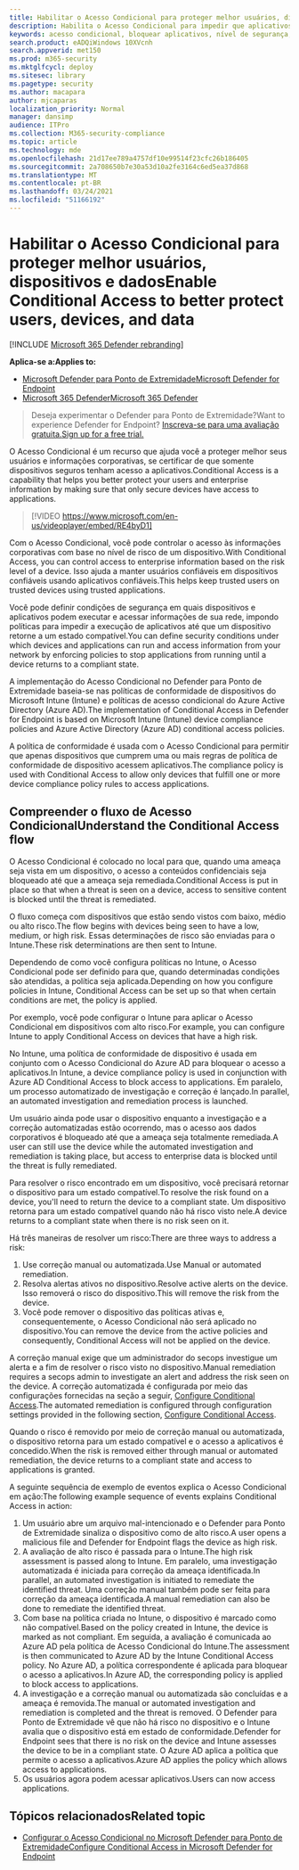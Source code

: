 ```yaml
---
title: Habilitar o Acesso Condicional para proteger melhor usuários, dispositivos e dados
description: Habilita o Acesso Condicional para impedir que aplicativos sejam executados se um dispositivo for considerado em risco e um aplicativo for determinado como não compatível.
keywords: acesso condicional, bloquear aplicativos, nível de segurança, intune,
search.product: eADQiWindows 10XVcnh
search.appverid: met150
ms.prod: m365-security
ms.mktglfcycl: deploy
ms.sitesec: library
ms.pagetype: security
ms.author: macapara
author: mjcaparas
localization_priority: Normal
manager: dansimp
audience: ITPro
ms.collection: M365-security-compliance
ms.topic: article
ms.technology: mde
ms.openlocfilehash: 21d17ee789a4757df10e99514f23cfc26b186405
ms.sourcegitcommit: 2a708650b7e30a53d10a2fe3164c6ed5ea37d868
ms.translationtype: MT
ms.contentlocale: pt-BR
ms.lasthandoff: 03/24/2021
ms.locfileid: "51166192"
---
```

# <a name="enable-conditional-access-to-better-protect-users-devices-and-data"></a><span data-ttu-id="3ef5e-104">Habilitar o Acesso Condicional para proteger melhor usuários, dispositivos e dados</span><span class="sxs-lookup"><span data-stu-id="3ef5e-104">Enable Conditional Access to better protect users, devices, and data</span></span> 

[!INCLUDE [Microsoft 365 Defender rebranding](../../includes/microsoft-defender.md)]

<span data-ttu-id="3ef5e-105">**Aplica-se a:**</span><span class="sxs-lookup"><span data-stu-id="3ef5e-105">**Applies to:**</span></span>
- [<span data-ttu-id="3ef5e-106">Microsoft Defender para Ponto de Extremidade</span><span class="sxs-lookup"><span data-stu-id="3ef5e-106">Microsoft Defender for Endpoint</span></span>](https://go.microsoft.com/fwlink/p/?linkid=2154037)
- [<span data-ttu-id="3ef5e-107">Microsoft 365 Defender</span><span class="sxs-lookup"><span data-stu-id="3ef5e-107">Microsoft 365 Defender</span></span>](https://go.microsoft.com/fwlink/?linkid=2118804)

><span data-ttu-id="3ef5e-108">Deseja experimentar o Defender para Ponto de Extremidade?</span><span class="sxs-lookup"><span data-stu-id="3ef5e-108">Want to experience Defender for Endpoint?</span></span> [<span data-ttu-id="3ef5e-109">Inscreva-se para uma avaliação gratuita.</span><span class="sxs-lookup"><span data-stu-id="3ef5e-109">Sign up for a free trial.</span></span>](https://www.microsoft.com/microsoft-365/windows/microsoft-defender-atp?ocid=docs-wdatp-conditionalaccess-abovefoldlink)

<span data-ttu-id="3ef5e-110">O Acesso Condicional é um recurso que ajuda você a proteger melhor seus usuários e informações corporativas, se certificar de que somente dispositivos seguros tenham acesso a aplicativos.</span><span class="sxs-lookup"><span data-stu-id="3ef5e-110">Conditional Access is a capability that helps you better protect your users and enterprise information by making sure that only secure devices have access to applications.</span></span>

> [!VIDEO https://www.microsoft.com/en-us/videoplayer/embed/RE4byD1]

<span data-ttu-id="3ef5e-111">Com o Acesso Condicional, você pode controlar o acesso às informações corporativas com base no nível de risco de um dispositivo.</span><span class="sxs-lookup"><span data-stu-id="3ef5e-111">With Conditional Access, you can control access to enterprise information based on the risk level of a device.</span></span> <span data-ttu-id="3ef5e-112">Isso ajuda a manter usuários confiáveis em dispositivos confiáveis usando aplicativos confiáveis.</span><span class="sxs-lookup"><span data-stu-id="3ef5e-112">This helps keep trusted users on trusted devices using trusted applications.</span></span>

<span data-ttu-id="3ef5e-113">Você pode definir condições de segurança em quais dispositivos e aplicativos podem executar e acessar informações de sua rede, impondo políticas para impedir a execução de aplicativos até que um dispositivo retorne a um estado compatível.</span><span class="sxs-lookup"><span data-stu-id="3ef5e-113">You can define security conditions under which devices and applications can run and access information from your network by enforcing policies to stop applications from running until a device returns to a compliant state.</span></span> 

<span data-ttu-id="3ef5e-114">A implementação do Acesso Condicional no Defender para Ponto de Extremidade baseia-se nas políticas de conformidade de dispositivos do Microsoft Intune (Intune) e políticas de acesso condicional do Azure Active Directory (Azure AD).</span><span class="sxs-lookup"><span data-stu-id="3ef5e-114">The implementation of Conditional Access in Defender for Endpoint is based on Microsoft Intune (Intune) device compliance policies and Azure Active Directory (Azure AD) conditional access policies.</span></span> 

<span data-ttu-id="3ef5e-115">A política de conformidade é usada com o Acesso Condicional para permitir que apenas dispositivos que cumprem uma ou mais regras de política de conformidade de dispositivo acessem aplicativos.</span><span class="sxs-lookup"><span data-stu-id="3ef5e-115">The compliance policy is used with Conditional Access to allow only devices that fulfill one or more device compliance policy rules to access applications.</span></span> 

## <a name="understand-the-conditional-access-flow"></a><span data-ttu-id="3ef5e-116">Compreender o fluxo de Acesso Condicional</span><span class="sxs-lookup"><span data-stu-id="3ef5e-116">Understand the Conditional Access flow</span></span>
<span data-ttu-id="3ef5e-117">O Acesso Condicional é colocado no local para que, quando uma ameaça seja vista em um dispositivo, o acesso a conteúdos confidenciais seja bloqueado até que a ameaça seja remediada.</span><span class="sxs-lookup"><span data-stu-id="3ef5e-117">Conditional Access is put in place so that when a threat is seen on a device, access to sensitive content is blocked until the threat is remediated.</span></span> 

<span data-ttu-id="3ef5e-118">O fluxo começa com dispositivos que estão sendo vistos com baixo, médio ou alto risco.</span><span class="sxs-lookup"><span data-stu-id="3ef5e-118">The flow begins with devices being seen to have a low, medium, or high risk.</span></span> <span data-ttu-id="3ef5e-119">Essas determinações de risco são enviadas para o Intune.</span><span class="sxs-lookup"><span data-stu-id="3ef5e-119">These risk determinations are then sent to Intune.</span></span> 

<span data-ttu-id="3ef5e-120">Dependendo de como você configura políticas no Intune, o Acesso Condicional pode ser definido para que, quando determinadas condições são atendidas, a política seja aplicada.</span><span class="sxs-lookup"><span data-stu-id="3ef5e-120">Depending on how you configure policies in Intune, Conditional Access can be set up so that when certain conditions are met, the policy is applied.</span></span>

<span data-ttu-id="3ef5e-121">Por exemplo, você pode configurar o Intune para aplicar o Acesso Condicional em dispositivos com alto risco.</span><span class="sxs-lookup"><span data-stu-id="3ef5e-121">For example, you can configure Intune to apply Conditional Access on devices that have a high risk.</span></span>

<span data-ttu-id="3ef5e-122">No Intune, uma política de conformidade de dispositivo é usada em conjunto com o Acesso Condicional do Azure AD para bloquear o acesso a aplicativos.</span><span class="sxs-lookup"><span data-stu-id="3ef5e-122">In Intune, a device compliance policy is used in conjunction with Azure AD Conditional Access to block access to applications.</span></span> <span data-ttu-id="3ef5e-123">Em paralelo, um processo automatizado de investigação e correção é lançado.</span><span class="sxs-lookup"><span data-stu-id="3ef5e-123">In parallel, an automated investigation and remediation process is launched.</span></span>

 <span data-ttu-id="3ef5e-124">Um usuário ainda pode usar o dispositivo enquanto a investigação e a correção automatizadas estão ocorrendo, mas o acesso aos dados corporativos é bloqueado até que a ameaça seja totalmente remediada.</span><span class="sxs-lookup"><span data-stu-id="3ef5e-124">A user can still use the device while the automated investigation and remediation is taking place, but access to enterprise data is blocked until the threat is fully remediated.</span></span> 

<span data-ttu-id="3ef5e-125">Para resolver o risco encontrado em um dispositivo, você precisará retornar o dispositivo para um estado compatível.</span><span class="sxs-lookup"><span data-stu-id="3ef5e-125">To resolve the risk found on a device, you'll need to return the device to a compliant state.</span></span> <span data-ttu-id="3ef5e-126">Um dispositivo retorna para um estado compatível quando não há risco visto nele.</span><span class="sxs-lookup"><span data-stu-id="3ef5e-126">A device returns to a compliant state when there is no risk seen on it.</span></span> 

<span data-ttu-id="3ef5e-127">Há três maneiras de resolver um risco:</span><span class="sxs-lookup"><span data-stu-id="3ef5e-127">There are three ways to address a risk:</span></span>
1. <span data-ttu-id="3ef5e-128">Use correção manual ou automatizada.</span><span class="sxs-lookup"><span data-stu-id="3ef5e-128">Use Manual or automated remediation.</span></span>
2. <span data-ttu-id="3ef5e-129">Resolva alertas ativos no dispositivo.</span><span class="sxs-lookup"><span data-stu-id="3ef5e-129">Resolve active alerts on the device.</span></span> <span data-ttu-id="3ef5e-130">Isso removerá o risco do dispositivo.</span><span class="sxs-lookup"><span data-stu-id="3ef5e-130">This will remove the risk from the device.</span></span>
3. <span data-ttu-id="3ef5e-131">Você pode remover o dispositivo das políticas ativas e, consequentemente, o Acesso Condicional não será aplicado no dispositivo.</span><span class="sxs-lookup"><span data-stu-id="3ef5e-131">You can remove the device from the active policies and consequently, Conditional Access will not be applied on the device.</span></span> 

<span data-ttu-id="3ef5e-132">A correção manual exige que um administrador do secops investigue um alerta e a fim de resolver o risco visto no dispositivo.</span><span class="sxs-lookup"><span data-stu-id="3ef5e-132">Manual remediation requires a secops admin to investigate an alert and address the risk seen on the device.</span></span> <span data-ttu-id="3ef5e-133">A correção automatizada é configurada por meio das configurações fornecidas na seção a seguir, [Configure Conditional Access](configure-conditional-access.md).</span><span class="sxs-lookup"><span data-stu-id="3ef5e-133">The automated remediation is configured through configuration settings provided in the following section, [Configure Conditional Access](configure-conditional-access.md).</span></span>

<span data-ttu-id="3ef5e-134">Quando o risco é removido por meio de correção manual ou automatizada, o dispositivo retorna para um estado compatível e o acesso a aplicativos é concedido.</span><span class="sxs-lookup"><span data-stu-id="3ef5e-134">When the risk is removed either through manual or automated remediation, the device returns to a compliant state and access to applications is granted.</span></span>

<span data-ttu-id="3ef5e-135">A seguinte sequência de exemplo de eventos explica o Acesso Condicional em ação:</span><span class="sxs-lookup"><span data-stu-id="3ef5e-135">The following example sequence of events explains Conditional Access in action:</span></span>

1. <span data-ttu-id="3ef5e-136">Um usuário abre um arquivo mal-intencionado e o Defender para Ponto de Extremidade sinaliza o dispositivo como de alto risco.</span><span class="sxs-lookup"><span data-stu-id="3ef5e-136">A user opens a malicious file and Defender for Endpoint flags the device as high risk.</span></span>
2. <span data-ttu-id="3ef5e-137">A avaliação de alto risco é passada para o Intune.</span><span class="sxs-lookup"><span data-stu-id="3ef5e-137">The high risk assessment is passed along to Intune.</span></span> <span data-ttu-id="3ef5e-138">Em paralelo, uma investigação automatizada é iniciada para correção da ameaça identificada.</span><span class="sxs-lookup"><span data-stu-id="3ef5e-138">In parallel, an automated investigation is initiated to remediate the identified threat.</span></span> <span data-ttu-id="3ef5e-139">Uma correção manual também pode ser feita para correção da ameaça identificada.</span><span class="sxs-lookup"><span data-stu-id="3ef5e-139">A manual remediation can also be done to remediate the identified threat.</span></span>
3. <span data-ttu-id="3ef5e-140">Com base na política criada no Intune, o dispositivo é marcado como não compatível.</span><span class="sxs-lookup"><span data-stu-id="3ef5e-140">Based on the policy created in Intune, the device is marked as not compliant.</span></span> <span data-ttu-id="3ef5e-141">Em seguida, a avaliação é comunicada ao Azure AD pela política de Acesso Condicional do Intune.</span><span class="sxs-lookup"><span data-stu-id="3ef5e-141">The assessment is then communicated to Azure AD by the Intune Conditional Access policy.</span></span> <span data-ttu-id="3ef5e-142">No Azure AD, a política correspondente é aplicada para bloquear o acesso a aplicativos.</span><span class="sxs-lookup"><span data-stu-id="3ef5e-142">In Azure AD, the corresponding policy is applied to block access to applications.</span></span>
4. <span data-ttu-id="3ef5e-143">A investigação e a correção manual ou automatizada são concluídas e a ameaça é removida.</span><span class="sxs-lookup"><span data-stu-id="3ef5e-143">The manual or automated investigation and remediation is completed and the threat is removed.</span></span> <span data-ttu-id="3ef5e-144">O Defender para Ponto de Extremidade vê que não há risco no dispositivo e o Intune avalia que o dispositivo está em estado de conformidade.</span><span class="sxs-lookup"><span data-stu-id="3ef5e-144">Defender for Endpoint sees that there is no risk on the device and Intune assesses the device to be in a compliant state.</span></span> <span data-ttu-id="3ef5e-145">O Azure AD aplica a política que permite o acesso a aplicativos.</span><span class="sxs-lookup"><span data-stu-id="3ef5e-145">Azure AD applies the policy which allows access to applications.</span></span>
5. <span data-ttu-id="3ef5e-146">Os usuários agora podem acessar aplicativos.</span><span class="sxs-lookup"><span data-stu-id="3ef5e-146">Users can now access applications.</span></span>

 
## <a name="related-topic"></a><span data-ttu-id="3ef5e-147">Tópicos relacionados</span><span class="sxs-lookup"><span data-stu-id="3ef5e-147">Related topic</span></span>
- [<span data-ttu-id="3ef5e-148">Configurar o Acesso Condicional no Microsoft Defender para Ponto de Extremidade</span><span class="sxs-lookup"><span data-stu-id="3ef5e-148">Configure Conditional Access in Microsoft Defender for Endpoint</span></span>](configure-conditional-access.md)
